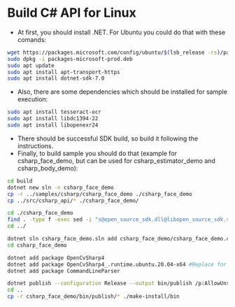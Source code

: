# Build C# API for Linux
* At first, you should install .NET. For Ubuntu you could do that with these comands:
```bash
wget https://packages.microsoft.com/config/ubuntu/$(lsb_release -rs)/packages-microsoft-prod.deb -O packages-microsoft-prod.deb
sudo dpkg -i packages-microsoft-prod.deb
sudo apt update
sudo apt install apt-transport-https
sudo apt install dotnet-sdk-7.0
```
* Also, there are some dependencies which should be installed for sample execution:
```bash
sudo apt install tesseract-ocr
sudo apt install libdc1394-22
sudo apt install libopenexr24
```
* There should be successful SDK build, so build it following the instructions.
* Finally, to build sample you should do that (example for csharp_face_demo, but can be used for csharp_estimator_demo and csharp_body_demo):
```bash
cd build
dotnet new sln -n csharp_face_demo
cp -r ../samples/csharp/csharp_face_demo ./csharp_face_demo
cp ../src/csharp_api/* ./csharp_face_demo/

cd ./csharp_face_demo
find . -type f -exec sed -i "s@open_source_sdk.dll@libopen_source_sdk.so@g" {} +
cd ../

dotnet sln csharp_face_demo.sln add csharp_face_demo/csharp_face_demo.csproj
cd csharp_face_demo

dotnet add package OpenCvSharp4
dotnet add package OpenCvSharp4_.runtime.ubuntu.20.04-x64 #Replace for correct Ubuntu version and CPU architecture. Find at https://www.nuget.org/packages
dotnet add package CommandLineParser

dotnet publish --configuration Release --output bin/publish /p:AllowUnsafeBlocks=true
cd ..
cp -r csharp_face_demo/bin/publish/* ./make-install/bin
```